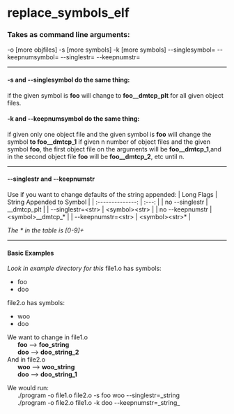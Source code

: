 # replace_symbols_elf

### Takes as command line arguments:
-o <objfile> [more objfiles]
-s <symbol> [more symbols]
-k <symbol> [more symbols]
\-\-singlesymbol=<symbol>
\-\-keepnumsymbol=<symbol>
\-\-singlestr=<symbol>
\-\-keepnumstr=<symbol>
___
#### -s and --singlesymbol do the same thing:
if the given symbol is **foo** will change to **foo__dmtcp_plt** for all given object files.

#### -k and --keepnumsymbol do the same thing:
if given only one object file and the given symbol is **foo** will change the symbol **to foo__dmtcp_1**
if given n number of object files and the given symbol **foo**, the first object file on the arguments will be **foo__dmtcp_1**,and in the second object file **foo** will be **foo__dmtcp_2**, etc until n.
___
#### --singlestr and --keepnumstr
Use if you want to change defaults of the string appended:
| Long Flags   | String Appended to Symbol |
| :--------------: | :---: |
| no \-\-singlestr | <symbol>\_\_dmtcp\_plt |
| \-\-singlestr=\<str\> | \<symbol\>\<str\> |
| no \-\-keepnumstr  | \<symbol\>\_\_dmtcp\_* |
| \-\-keepnumstr=\<str\> | \<symbol\>\<str\>* |

_The \* in the table is [0-9]+_
___
#### Basic Examples
_Look in example directory for this_
file1.o has symbols:
  * foo
  * doo

file2.o has symbols:
  * woo
  * doo

We want to change in file1.o  
&nbsp;&nbsp;&nbsp;&nbsp;&nbsp;&nbsp;**foo** \-\-\> **foo\_string**  
&nbsp;&nbsp;&nbsp;&nbsp;&nbsp;&nbsp;**doo** \-\-\> **doo\_string\_2**  
And in file2.o  
&nbsp;&nbsp;&nbsp;&nbsp;&nbsp;&nbsp;**woo** \-\-\> **woo\_string**  
&nbsp;&nbsp;&nbsp;&nbsp;&nbsp;&nbsp;**doo** \-\-\> **doo\_string\_1**  

We would run:  
&nbsp;&nbsp;&nbsp;&nbsp;&nbsp;&nbsp;./program -o file1.o file2.o -s foo woo --singlestr=\_string  
&nbsp;&nbsp;&nbsp;&nbsp;&nbsp;&nbsp;./program -o file2.o file1.o -k doo --keepnumstr=\_string_  
